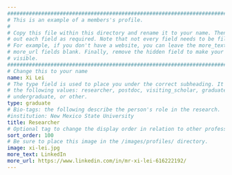 ```yaml
---
################################################################################
# This is an example of a members's profile.                                   #
#                                                                              #
# Copy this file within this directory and rename it to your name. Then fill   #
# out each field as required. Note that not every field needs to be filled out.#
# For example, if you don't have a website, you can leave the more_text and    #
# more_url fields blank. Finally, remove the hidden field to make your profile #
# visible.                                                                     #
################################################################################
# Change this to your name
name: Xi Lei
# The type field is used to place you under the correct subheading. It may be of
# the following values: researcher, postdoc, visiting_scholar, graduate,
# undergraduate, or other.
type: graduate
# Bio-tags: the following describe the person's role in the research.
#institution: New Mexico State University
title: Researcher
# Optional tag to change the display order in relation to other professors
sort_order: 100
# Be sure to place this image in the /images/profiles/ directory.
image: xi-lei.jpg
more_text: LinkedIn
more_url: https://www.linkedin.com/in/mr-xi-lei-616222192/
---
```


